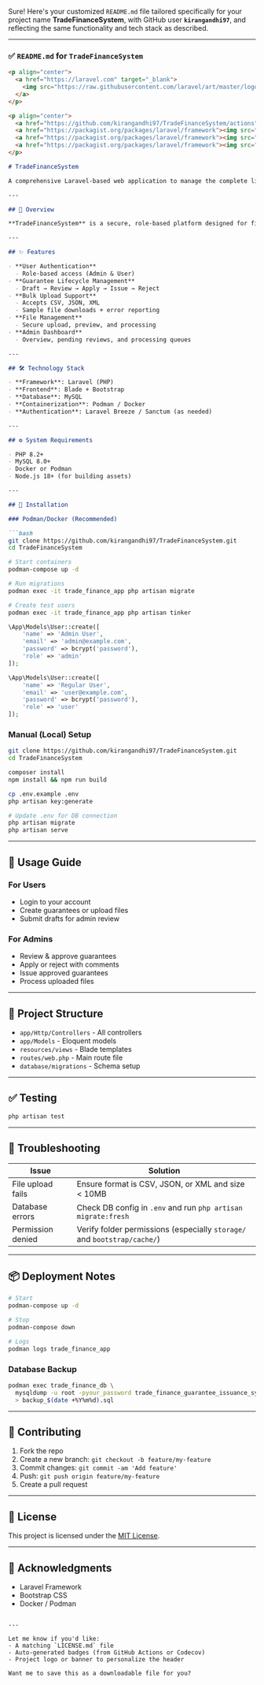 Sure! Here's your customized `README.md` file tailored specifically for your project name **TradeFinanceSystem**, with GitHub user **`kirangandhi97`**, and reflecting the same functionality and tech stack as described.

---

### ✅ `README.md` for `TradeFinanceSystem`

```markdown
<p align="center">
  <a href="https://laravel.com" target="_blank">
    <img src="https://raw.githubusercontent.com/laravel/art/master/logo-lockup/5%20SVG/2%20CMYK/1%20Full%20Color/laravel-logolockup-cmyk-red.svg" width="400" alt="Laravel Logo">
  </a>
</p>

<p align="center">
  <a href="https://github.com/kirangandhi97/TradeFinanceSystem/actions"><img src="https://github.com/kirangandhi97/TradeFinanceSystem/workflows/tests/badge.svg" alt="Build Status"></a>
  <a href="https://packagist.org/packages/laravel/framework"><img src="https://img.shields.io/packagist/dt/laravel/framework" alt="Total Downloads"></a>
  <a href="https://packagist.org/packages/laravel/framework"><img src="https://img.shields.io/packagist/v/laravel/framework" alt="Latest Stable Version"></a>
  <a href="https://packagist.org/packages/laravel/framework"><img src="https://img.shields.io/packagist/l/laravel/framework" alt="License"></a>
</p>

# TradeFinanceSystem

A comprehensive Laravel-based web application to manage the complete lifecycle of financial guarantees, including creation, review, issuance, and bulk processing using CSV, JSON, or XML.

---

## 🚀 Overview

**TradeFinanceSystem** is a secure, role-based platform designed for financial institutions to efficiently handle trade finance guarantees. It supports manual creation and bulk uploads, with a multi-stage workflow including review, approval, and issuance.

---

## ✨ Features

- **User Authentication**
  - Role-based access (Admin & User)
- **Guarantee Lifecycle Management**
  - Draft → Review → Apply → Issue → Reject
- **Bulk Upload Support**
  - Accepts CSV, JSON, XML
  - Sample file downloads + error reporting
- **File Management**
  - Secure upload, preview, and processing
- **Admin Dashboard**
  - Overview, pending reviews, and processing queues

---

## 🛠️ Technology Stack

- **Framework**: Laravel (PHP)
- **Frontend**: Blade + Bootstrap
- **Database**: MySQL
- **Containerization**: Podman / Docker
- **Authentication**: Laravel Breeze / Sanctum (as needed)

---

## ⚙️ System Requirements

- PHP 8.2+
- MySQL 8.0+
- Docker or Podman
- Node.js 18+ (for building assets)

---

## 🔧 Installation

### Podman/Docker (Recommended)

```bash
git clone https://github.com/kirangandhi97/TradeFinanceSystem.git
cd TradeFinanceSystem

# Start containers
podman-compose up -d

# Run migrations
podman exec -it trade_finance_app php artisan migrate

# Create test users
podman exec -it trade_finance_app php artisan tinker
```

```php
\App\Models\User::create([
    'name' => 'Admin User',
    'email' => 'admin@example.com',
    'password' => bcrypt('password'),
    'role' => 'admin'
]);

\App\Models\User::create([
    'name' => 'Regular User',
    'email' => 'user@example.com',
    'password' => bcrypt('password'),
    'role' => 'user'
]);
```

### Manual (Local) Setup

```bash
git clone https://github.com/kirangandhi97/TradeFinanceSystem.git
cd TradeFinanceSystem

composer install
npm install && npm run build

cp .env.example .env
php artisan key:generate

# Update .env for DB connection
php artisan migrate
php artisan serve
```

---

## 📘 Usage Guide

### For Users
- Login to your account
- Create guarantees or upload files
- Submit drafts for admin review

### For Admins
- Review & approve guarantees
- Apply or reject with comments
- Issue approved guarantees
- Process uploaded files

---

## 📂 Project Structure

- `app/Http/Controllers` - All controllers
- `app/Models` - Eloquent models
- `resources/views` - Blade templates
- `routes/web.php` - Main route file
- `database/migrations` - Schema setup

---

## ✅ Testing

```bash
php artisan test
```

---

## 🐞 Troubleshooting

| Issue | Solution |
|-------|----------|
| File upload fails | Ensure format is CSV, JSON, or XML and size < 10MB |
| Database errors | Check DB config in `.env` and run `php artisan migrate:fresh` |
| Permission denied | Verify folder permissions (especially `storage/` and `bootstrap/cache/`) |

---

## 📦 Deployment Notes

```bash
# Start
podman-compose up -d

# Stop
podman-compose down

# Logs
podman logs trade_finance_app
```

### Database Backup
```bash
podman exec trade_finance_db \
  mysqldump -u root -pyour_password trade_finance_guarantee_issuance_system_production \
  > backup_$(date +%Y%m%d).sql
```

---

## 🤝 Contributing

1. Fork the repo
2. Create a new branch: `git checkout -b feature/my-feature`
3. Commit changes: `git commit -am 'Add feature'`
4. Push: `git push origin feature/my-feature`
5. Create a pull request

---

## 📜 License

This project is licensed under the [MIT License](LICENSE).

---

## 🙏 Acknowledgments

- Laravel Framework
- Bootstrap CSS
- Docker / Podman
```

---

Let me know if you'd like:
- A matching `LICENSE.md` file
- Auto-generated badges (from GitHub Actions or Codecov)
- Project logo or banner to personalize the header

Want me to save this as a downloadable file for you?
